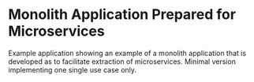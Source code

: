 # Monolith Application Prepared for Microservices
Example application showing an example of a monolith application that is developed as to facilitate extraction of microservices.
Minimal version implementing one single use case only.

